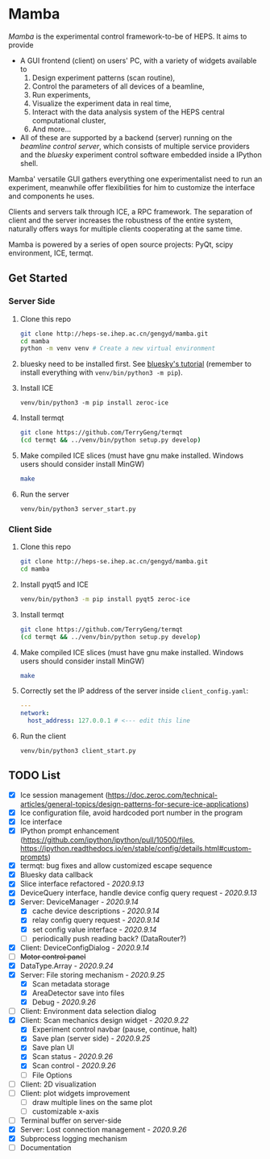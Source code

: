 # Mamba

_Mamba_ is the experimental control framework-to-be of HEPS. It aims to provide

-  A GUI frontend (client) on users' PC, with a variety of widgets available to 
    1. Design experiment patterns (scan routine),
    2. Control the parameters of all devices of a beamline,
    3. Run experiments,
    4. Visualize the experiment data in real time,
    5. Interact with the data analysis system of the HEPS central computational cluster,
    6. And more...
-  All of these are supported by a backend (server) running on the _beamline control server_, which consists of multiple service providers and the _bluesky_ experiment control software embedded inside a IPython shell.

Mamba' versatile GUI gathers everything one experimentalist need to run an experiment, meanwhile offer flexibilities for him to customize the interface and components he uses.

Clients and servers talk through ICE, a RPC framework. The separation of client and the server increases the robustness of the entire system, naturally offers ways for multiple clients cooperating at the same time.

Mamba is powered by a series of open source projects: PyQt, scipy environment, ICE, termqt.

## Get Started

### Server Side

1. Clone this repo

   ```bash
   git clone http://heps-se.ihep.ac.cn/gengyd/mamba.git
   cd mamba
   python -m venv venv # Create a new virtual environment
   ```

2. bluesky need to be installed first. See [bluesky's tutorial](https://blueskyproject.io/bluesky/tutorial.html) (remember to install everything with `venv/bin/python3 -m pip`).

3. Install ICE

   ```
   venv/bin/python3 -m pip install zeroc-ice
   ```

4. Install termqt

   ```bash
   git clone https://github.com/TerryGeng/termqt
   (cd termqt && ../venv/bin/python setup.py develop)
   ```

5. Make compiled ICE slices (must have gnu make installed. Windows users should consider install MinGW)

    ```bash
    make
    ```

6. Run the server

   ```
   venv/bin/python3 server_start.py
   ```

   

### Client Side

1. Clone this repo

   ```bash
   git clone http://heps-se.ihep.ac.cn/gengyd/mamba.git
   cd mamba
   ```

2. Install pyqt5 and ICE

   ```bash
   venv/bin/python3 -m pip install pyqt5 zeroc-ice
   ```

3. Install termqt

   ```bash
   git clone https://github.com/TerryGeng/termqt
   (cd termqt && ../venv/bin/python setup.py develop)
   ```

5. Make compiled ICE slices (must have gnu make installed. Windows users should consider install MinGW)

    ```bash
    make
    ```

6. Correctly set the IP address of the server inside `client_config.yaml`:

   ```yaml
   ---
   network:
     host_address: 127.0.0.1 # <--- edit this line
   ```

6. Run the client

   ```
   venv/bin/python3 client_start.py
   ```

   


## TODO List

- [x] Ice session management (https://doc.zeroc.com/technical-articles/general-topics/design-patterns-for-secure-ice-applications)
- [x] Ice configuration file, avoid hardcoded port number in the program
- [x] Ice interface
- [x] IPython prompt enhancement (https://github.com/ipython/ipython/pull/10500/files, https://ipython.readthedocs.io/en/stable/config/details.html#custom-prompts)
- [x] termqt: bug fixes and allow customized escape sequence
- [x] Bluesky data callback
- [x] Slice interface refactored - _2020.9.13_
- [x] DeviceQuery interface, handle device config query request - _2020.9.13_
- [x] Server: DeviceManager - _2020.9.14_
  - [x] cache device descriptions - _2020.9.14_
  - [x] relay config query request - _2020.9.14_
  - [x] set config value interface - _2020.9.14_
  - [ ] periodically push reading back? (DataRouter?)
- [x] Client: DeviceConfigDialog - _2020.9.14_
- [ ] ~~Motor control panel~~
- [x] DataType.Array - _2020.9.24_
- [x] Server: File storing mechanism - _2020.9.25_
  - [x] Scan metadata storage
  - [x] AreaDetector save into files
  - [x] Debug - _2020.9.26_
- [ ] Client: Environment data selection dialog
- [x] Client: Scan mechanics design widget - _2020.9.22_
  - [x] Experiment control navbar (pause, continue, halt)
  - [x] Save plan (server side) - _2020.9.25_
  - [x] Save plan UI
  - [x] Scan status - _2020.9.26_
  - [x] Scan control - _2020.9.26_
  - [ ] File Options
- [ ] Client: 2D visualization
- [ ] Client: plot widgets improvement
  - [ ] draw multiple lines on the same plot
  - [ ] customizable x-axis
- [ ] Terminal buffer on server-side
- [x] Server: Lost connection management - _2020.9.26_
- [x] Subprocess logging mechanism
- [ ] Documentation

